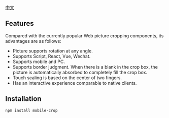 

[中文](README.md)

## Features

Compared with the currently popular Web picture cropping components, its advantages are as follows:

- Picture supports rotation at any angle.
- Supports Script, React, Vue, Wechat.
- Supports mobile and PC.
- Supports border judgment. When there is a blank in the crop box, the picture is automatically absorbed to completely fill the crop box.
- Touch scaling is based on the center of two fingers.
- Has an interactive experience comparable to native clients.

## Installation

```bash
npm install mobile-crop
```

